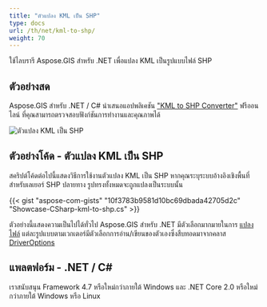```yaml
---
title: "ตัวแปลง KML เป็น SHP"
type: docs
url: /th/net/kml-to-shp/
weight: 70
---
```


ใช้ไลบรารี Aspose.GIS สำหรับ .NET เพื่อแปลง KML เป็นรูปแบบไฟล์ SHP

## **ตัวอย่างสด**

Aspose.GIS สำหรับ .NET / C# นำเสนอแอปพลิเคชัน ["KML to SHP Converter"](https://products.aspose.app/gis/conversion/kml-to-shp) ฟรีออนไลน์ ที่คุณสามารถตรวจสอบฟังก์ชันการทำงานและคุณภาพได้

![ตัวแปลง KML เป็น SHP](conversion.png)

## **ตัวอย่างโค้ด - ตัวแปลง KML เป็น SHP**

สคริปต์โค้ดต่อไปนี้แสดงวิธีการใช้งานตัวแปลง KML เป็น SHP หากคุณระบุระบบอ้างอิงเชิงพื้นที่สำหรับเลเยอร์ SHP ปลายทาง รูปทรงทั้งหมดจะถูกแปลงเป็นระบบนั้น

{{< gist "aspose-com-gists" "10f3783b9581d10bc69dbada42705d2c" "Showcase-CSharp-kml-to-shp.cs" >}}

ตัวอย่างนี้แสดงความเป็นไปได้ทั่วไป Aspose.GIS สำหรับ .NET มีตัวเลือกมากมายในการ [แปลงไฟล์](https://docs.aspose.com/gis/net/vector-layers/) แต่ละรูปแบบตามเวกเตอร์มีตัวเลือกการอ่าน/เขียนของตัวเองซึ่งสืบทอดมาจากคลาส [DriverOptions](https://reference.aspose.com/gis/net/aspose.gis/driveroptions)

## **แพลตฟอร์ม - .NET / C#**

เราสนับสนุน Framework 4.7 หรือใหม่กว่าภายใต้ Windows และ .NET Core 2.0 หรือใหม่กว่าภายใต้ Windows หรือ Linux
